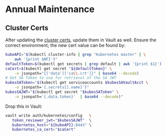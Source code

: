 # Annual Maintenance

## Cluster Certs

After updating the [cluster certs], update them in Vault as well. Ensure the correct environment; the new cert value can be found by:

```bash
kubeAPI="$(kubectl cluster-info | grep "Kubernetes master" | \
    awk '{print $NF}')"
defaultToken=$(kubectl get secrets | grep default | awk '{print $1}')
caCert=$(kubectl get secret "${defaultToken}" \
    -o jsonpath="{['data']['ca\\.crt']}" | base64 --decode)
# Get SA Token to use for retrieval of the SA JWT
kubesSAToken="$(kubectl get serviceaccounts $kubesSAVaultAcct \
    -o jsonpath='{.secrets[].name}')"
kubesSAJWT="$(kubectl get secret "$kubesSAToken" \
    -o jsonpath='{.data.token}'  | base64 --decode)"
```

Drop this in Vault:

```bash
vault write auth/kubernetes/config   \                                           
   token_reviewer_jwt="$kubesSAJWT"  \                                         
   kubernetes_host="${kubeAPI}:8443" \                                        
   kubernetes_ca_cert="$caCert"
```


[cluster certs]:https://github.com/todd-dsm/infras-gke/blob/master/scripts/vault-conf.sh#L141-L148